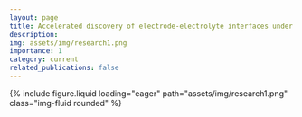 ```yaml
---
layout: page
title: Accelerated discovery of electrode-electrolyte interfaces under operating conditions
description:
img: assets/img/research1.png
importance: 1
category: current
related_publications: false
---
```


<div class="row justify-content-center">
    <div class="col-8 mt-3 mt-md-0">
        {% include figure.liquid loading="eager" path="assets/img/research1.png" class="img-fluid rounded" %}
    </div>
</div>
